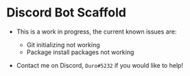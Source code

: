 # Discord Bot Scaffold

- This is a work in progress, the current known issues are:
  - Git initializing not working
  - Package install packages not working

- Contact me on Discord, `Duro#5232` if you would like to help!